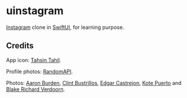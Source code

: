 # uinstagram
[Instagram](https://www.instagram.com) clone in [SwiftUI](https://developer.apple.com/xcode/swiftui/), for learning purpose.

## Credits
App icon: [Tahsin Tahil](https://www.iconfinder.com/icons/381384/instagram_logo_icon).

Profile photos: [RandomAPI](https://randomuser.me/photos).

Photos: [Aaron Burden](https://unsplash.com/photos/QJDzYT_K8Xg), [Clint Bustrillos](https://unsplash.com/photos/X-A-LJVAhzk), [Edgar Castrejon](https://unsplash.com/photos/1SPu0KT-Ejg), [Kote Puerto](https://unsplash.com/photos/so5nsYDOdxw) and [Blake Richard Verdoorn](https://unsplash.com/photos/cssvEZacHvQ).
